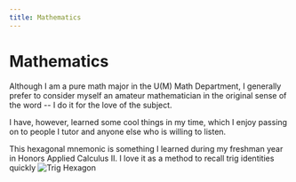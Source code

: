 ```yaml
---
title: Mathematics
---
```


# Mathematics

Although I am a pure math major in the U(M) Math Department, I generally prefer to consider myself an amateur mathematician in the original sense of the word -- I do it for the love of the subject.

I have, however, learned some cool things in my time, which I enjoy passing on to people I tutor and anyone else who is willing to listen.

This hexagonal mnemonic is something I learned during my freshman year in Honors Applied Calculus II. I love it as a method to recall trig identities quickly
![Trig Hexagon](../images/trig-hexagon.png)

